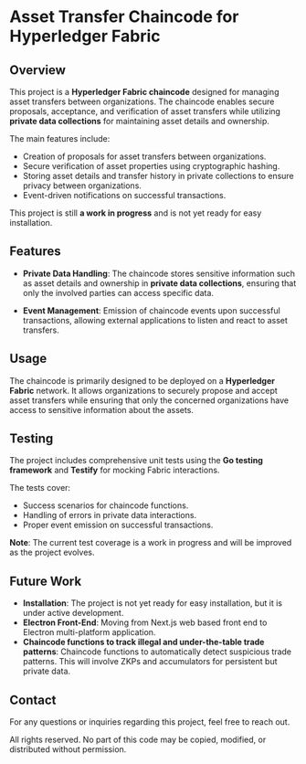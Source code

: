 # Asset Transfer Chaincode for Hyperledger Fabric

## Overview

This project is a **Hyperledger Fabric chaincode** designed for managing asset transfers between organizations. The chaincode enables secure proposals, acceptance, and verification of asset transfers while utilizing **private data collections** for maintaining asset details and ownership.

The main features include:
- Creation of proposals for asset transfers between organizations.
- Secure verification of asset properties using cryptographic hashing.
- Storing asset details and transfer history in private collections to ensure privacy between organizations.
- Event-driven notifications on successful transactions.
  
This project is still **a work in progress** and is not yet ready for easy installation.

## Features
  
- **Private Data Handling**: The chaincode stores sensitive information such as asset details and ownership in **private data collections**, ensuring that only the involved parties can access specific data.

- **Event Management**: Emission of chaincode events upon successful transactions, allowing external applications to listen and react to asset transfers.

## Usage

The chaincode is primarily designed to be deployed on a **Hyperledger Fabric** network. It allows organizations to securely propose and accept asset transfers while ensuring that only the concerned organizations have access to sensitive information about the assets.

## Testing

The project includes comprehensive unit tests using the **Go testing framework** and **Testify** for mocking Fabric interactions.

The tests cover:
- Success scenarios for chaincode functions.
- Handling of errors in private data interactions.
- Proper event emission on successful transactions.

**Note**: The current test coverage is a work in progress and will be improved as the project evolves.

## Future Work

- **Installation**: The project is not yet ready for easy installation, but it is under active development.
- **Electron Front-End**: Moving from Next.js web based front end
to Electron multi-platform application.
- **Chaincode functions to track illegal and under-the-table trade patterns**: Chaincode functions to automatically detect suspicious 
trade patterns. This will involve ZKPs and accumulators for persistent but private data.

## Contact

For any questions or inquiries regarding this project, feel free to reach out.

All rights reserved. No part of this code may be copied, modified, or distributed without permission.
